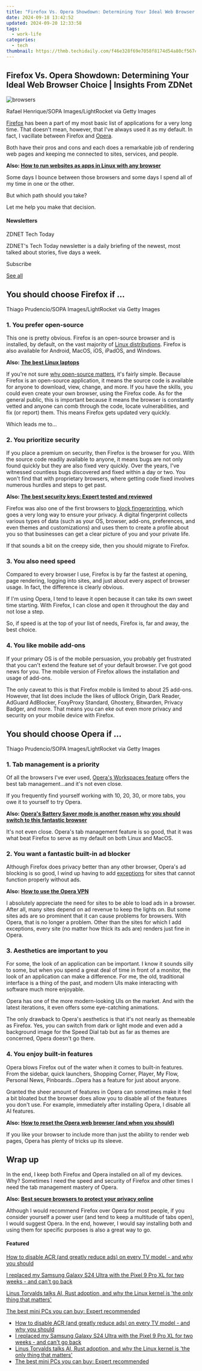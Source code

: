 ```yaml
---
title: "Firefox Vs. Opera Showdown: Determining Your Ideal Web Browser Choice | Insights From ZDNet"
date: 2024-09-18 13:42:52
updated: 2024-09-20 12:33:58
tags:
  - work-life
categories:
  - tech
thumbnail: https://thmb.techidaily.com/f46e328f69e7058f8174d54a80cf567c4a8edb28d9f0b33722c79996a70bc6bb.jpg
---
```


## Firefox Vs. Opera Showdown: Determining Your Ideal Web Browser Choice | Insights From ZDNet

![browsers](https://www.zdnet.com/a/img/resize/ee988f9617bd6cace0c2048b7f6bc1c1ee831b50/2023/09/06/e177c7d1-4245-4daa-872c-c1c21783aacc/gettyimages-1239653879.jpg?auto=webp&width=1280)

Rafael Henrique/SOPA Images/LightRocket via Getty Images

[Firefox](https://www.mozilla.org/en-US/firefox/new/) has been a part of my most basic list of applications for a very long time. That doesn't mean, however, that I've always used it as my default. In fact, I vacillate between Firefox and [Opera](https://www.opera.com/). 

Both have their pros and cons and each does a remarkable job of rendering web pages and keeping me connected to sites, services, and people.

**Also: [How to run websites as apps in Linux with any browser](https://www.zdnet.com/article/how-to-run-websites-as-apps-in-linux-with-any-browser/)**

Some days I bounce between those browsers and some days I spend all of my time in one or the other.

But which path should you take?

Let me help you make that decision.

#### Newsletters

ZDNET Tech Today

ZDNET's Tech Today newsletter is a daily briefing of the newest, most talked about stories, five days a week.

 Subscribe

[See all](https://www.zdnet.com/newsletters/)

## You should choose Firefox if ...

Thiago Prudencio/SOPA Images/LightRocket via Getty Images

### 1\. You prefer open-source

This one is pretty obvious. Firefox is an open-source browser and is installed, by default, on the vast majority of [Linux distributions](https://www.zdnet.com/article/how-to-choose-the-right-linux-desktop-distribution-for-you/). Firefox is also available for Android, MacOS, iOS, iPadOS, and Windows. 

**Also:** [**The best Linux laptops**](https://www.zdnet.com/article/best-linux-laptop/)

If you're not sure [why open-source matters](https://www.zdnet.com/article/its-time-for-open-source-users-to-open-their-wallets/), it's fairly simple. Because Firefox is an open-source application, it means the source code is available for anyone to download, view, change, and more. If you have the skills, you could even create your own browser, using the Firefox code. As for the general public, this is important because it means the browser is constantly vetted and anyone can comb through the code, locate vulnerabilities, and fix (or report) them. This means Firefox gets updated very quickly.

Which leads me to…

### 2\. You prioritize security

If you place a premium on security, then Firefox is the browser for you. With the source code readily available to anyone, it means bugs are not only found quickly but they are also fixed very quickly. Over the years, I've witnessed countless bugs discovered and fixed within a day or two. You won't find that with proprietary browsers, where getting code fixed involves numerous hurdles and steps to get past.

**Also: [The best security keys: Expert tested and reviewed](https://www.zdnet.com/article/best-security-key/)**

Firefox was also one of the first browsers to [block fingerprinting](https://www.zdnet.com/article/firefox-72-rolls-out-no-more-notification-popups-fingerprinting-blocked-by-default/), which goes a very long way to ensure your privacy. A digital fingerprint collects various types of data (such as your OS, browser, add-ons, preferences, and even themes and customizations) and uses them to create a profile about you so that businesses can get a clear picture of you and your private life. 

If that sounds a bit on the creepy side, then you should migrate to Firefox.

### 3\. You also need speed

Compared to every browser I use, Firefox is by far the fastest at opening, page rendering, logging into sites, and just about every aspect of browser usage. In fact, the difference is clearly obvious. 

If I'm using Opera, I tend to leave it open because it can take its own sweet time starting. With Firefox, I can close and open it throughout the day and not lose a step. 

So, if speed is at the top of your list of needs, Firefox is, far and away, the best choice. 

### 4\. You like mobile add-ons

If your primary OS is of the mobile persuasion, you probably get frustrated that you can't extend the feature set of your default browser. I've got good news for you. The mobile version of Firefox allows the installation and usage of add-ons. 

The only caveat to this is that Firefox mobile is limited to about 25 add-ons. However, that list does include the likes of uBlock Origin, Dark Reader, AdGuard AdBlocker, FoxyProxy Standard, Ghostery, Bitwarden, Privacy Badger, and more. That means you can eke out even more privacy and security on your mobile device with Firefox.

## You should choose Opera if ...

Thiago Prudencio/SOPA Images/LightRocket via Getty Images

### 1\. Tab management is a priority

Of all the browsers I've ever used, [Opera's Workspaces feature](https://www.zdnet.com/home-and-office/work-life/opera-workspaces-is-tab-management-perfection/) offers the best tab management…and it's not even close.

If you frequently find yourself working with 10, 20, 30, or more tabs, you owe it to yourself to try Opera. 

**Also: [Opera's Battery Saver mode is another reason why you should switch to this fantastic browser](https://www.zdnet.com/home-and-office/work-life/operas-battery-saver-mode-is-yet-another-reason-why-you-should-switch-to-this-fantastic-browser/)**

It's not even close. Opera's tab management feature is so good, that it was what beat Firefox to serve as my default on both Linux and MacOS. 

### 2\. You want a fantastic built-in ad blocker

Although Firefox does privacy better than any other browser, Opera's ad blocking is so good, I wind up having to add [exceptions](https://www.zdnet.com/article/how-to-add-exceptions-to-ad-blocking-in-opera/) for sites that cannot function properly without ads.

**Also:** [**How to use the Opera VPN**](https://www.zdnet.com/article/how-to-use-the-opera-vpn-and-why-you-should/)

I absolutely appreciate the need for sites to be able to load ads in a browser. After all, many sites depend on ad revenue to keep the lights on. But some sites ads are so prominent that it can cause problems for browsers. With Opera, that is no longer a problem. Other than the sites for which I add exceptions, every site (no matter how thick its ads are) renders just fine in Opera.

### 3\. Aesthetics are important to you

For some, the look of an application can be important. I know it sounds silly to some, but when you spend a great deal of time in front of a monitor, the look of an application can make a difference. For me, the old, traditional interface is a thing of the past, and modern UIs make interacting with software much more enjoyable.

Opera has one of the more modern-looking UIs on the market. And with the latest iterations, it even offers some eye-catching animations.

The only drawback to Opera's aesthetics is that it's not nearly as themeable as Firefox. Yes, you can switch from dark or light mode and even add a background image for the Speed Dial tab but as far as themes are concerned, Opera doesn't go there.

### 4\. You enjoy built-in features

Opera blows Firefox out of the water when it comes to built-in features. From the sidebar, quick launchers, Shopping Corner, Player, My Flow, Personal News, Pinboards…Opera has a feature for just about anyone.

Granted the sheer amount of features in Opera can sometimes make it feel a bit bloated but the browser does allow you to disable all of the features you don't use. For example, immediately after installing Opera, I disable all AI features.

**Also:** [**How to reset the Opera web browser (and when you should)**](https://www.zdnet.com/home-and-office/work-life/how-to-reset-the-opera-web-browser-and-when-you-should/)

If you like your browser to include more than just the ability to render web pages, Opera has plenty of tricks up its sleeve.

## Wrap up

In the end, I keep both Firefox and Opera installed on all of my devices. Why? Sometimes I need the speed and security of Firefox and other times I need the tab management mastery of Opera. 

**Also:** [**Best secure browsers to protect your privacy online**](https://www.zdnet.com/article/best-browser-for-privacy/)

Although I would recommend Firefox over Opera for most people, if you consider yourself a power user (and tend to keep a multitude of tabs open), I would suggest Opera. In the end, however, I would say installing both and using them for specific purposes is also a great way to go.

#### Featured

[How to disable ACR (and greatly reduce ads) on every TV model - and why you should](https://www.zdnet.com/article/how-to-disable-acr-and-greatly-reduce-ads-on-every-tv-model-and-why-you-should/ "How to disable ACR (and greatly reduce ads) on every TV model - and why you should")

[I replaced my Samsung Galaxy S24 Ultra with the Pixel 9 Pro XL for two weeks - and can't go back](https://www.zdnet.com/article/i-replaced-my-samsung-galaxy-s24-ultra-with-the-pixel-9-pro-xl-for-two-weeks-and-cant-go-back/ "I replaced my Samsung Galaxy S24 Ultra with the Pixel 9 Pro XL for two weeks - and can't go back")

[Linus Torvalds talks AI, Rust adoption, and why the Linux kernel is 'the only thing that matters'](https://www.zdnet.com/article/linus-torvalds-talks-ai-rust-adoption-and-why-the-linux-kernel-is-the-only-thing-that-matters/ "Linus Torvalds talks AI, Rust adoption, and why the Linux kernel is 'the only thing that matters'")

[The best mini PCs you can buy: Expert recommended](https://www.zdnet.com/article/best-mini-pc/ "The best mini PCs you can buy: Expert recommended")

* [How to disable ACR (and greatly reduce ads) on every TV model - and why you should](https://www.zdnet.com/article/how-to-disable-acr-and-greatly-reduce-ads-on-every-tv-model-and-why-you-should/ "How to disable ACR (and greatly reduce ads) on every TV model - and why you should")
* [I replaced my Samsung Galaxy S24 Ultra with the Pixel 9 Pro XL for two weeks - and can't go back](https://www.zdnet.com/article/i-replaced-my-samsung-galaxy-s24-ultra-with-the-pixel-9-pro-xl-for-two-weeks-and-cant-go-back/ "I replaced my Samsung Galaxy S24 Ultra with the Pixel 9 Pro XL for two weeks - and can't go back")
* [Linus Torvalds talks AI, Rust adoption, and why the Linux kernel is 'the only thing that matters'](https://www.zdnet.com/article/linus-torvalds-talks-ai-rust-adoption-and-why-the-linux-kernel-is-the-only-thing-that-matters/ "Linus Torvalds talks AI, Rust adoption, and why the Linux kernel is 'the only thing that matters'")
* [The best mini PCs you can buy: Expert recommended](https://www.zdnet.com/article/best-mini-pc/ "The best mini PCs you can buy: Expert recommended")

<ins class="adsbygoogle"
     style="display:block"
     data-ad-format="autorelaxed"
     data-ad-client="ca-pub-7571918770474297"
     data-ad-slot="1223367746"></ins>



<ins class="adsbygoogle"
     style="display:block"
     data-ad-client="ca-pub-7571918770474297"
     data-ad-slot="8358498916"
     data-ad-format="auto"
     data-full-width-responsive="true"></ins>
